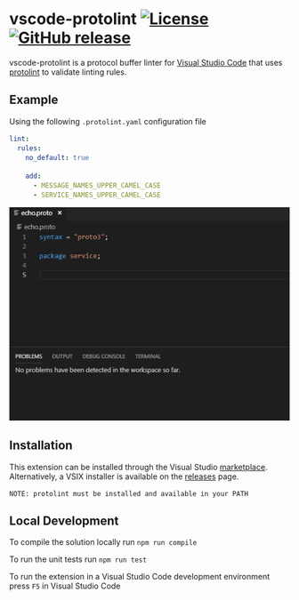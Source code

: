 # vscode-protolint [![License](https://img.shields.io/:license-mit-blue.svg)](https://github.com/plexsystems/vscode-protolint/blob/master/LICENSE) [![GitHub release](https://img.shields.io/github/release/plexsystems/vscode-protolint.svg)](https://github.com/plexsystems/vscode-protolint/releases)

vscode-protolint is a protocol buffer linter for [Visual Studio Code](https://code.visualstudio.com/) that uses [protolint](https://github.com/yoheimuta/protolint) to validate linting rules.

## Example

Using the following `.protolint.yaml` configuration file

```yaml
lint:
  rules:
    no_default: true

    add:
      - MESSAGE_NAMES_UPPER_CAMEL_CASE
      - SERVICE_NAMES_UPPER_CAMEL_CASE
```

![protobuflintexample](img/protobuflint_demo.gif)

## Installation

This extension can be installed through the Visual Studio [marketplace](https://marketplace.visualstudio.com/items?itemName=Plex.vscode-protolint). Alternatively, a VSIX installer is available on the [releases](https://github.com/plexsystems/vscode-protolint/releases) page.

```
NOTE: protolint must be installed and available in your PATH
```

## Local Development

To compile the solution locally run `npm run compile`

To run the unit tests run `npm run test`

To run the extension in a Visual Studio Code development environment press `F5` in Visual Studio Code
